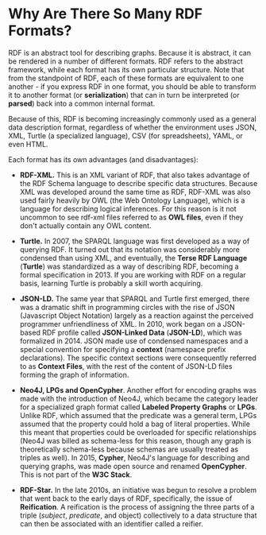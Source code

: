 # Why Are There So Many RDF Formats?

RDF is an abstract tool for describing graphs. Because it is abstract, it can be rendered in a number of different formats. RDF refers to the abstract framework, while each format has its own particular structure. Note that from the standpoint of RDF, each of these formats are equivalent to one another - if you express RDF in one format, you should be able to transform it to another format (or __serialization__) that can in turn be interpreted (or __parsed__) back into a common internal format. 

Because of this, RDF is becoming increasingly commonly used as a general data description format, regardless of whether the environment uses JSON, XML, Turtle (a specialized language), CSV (for  spreadsheets), YAML, or even HTML. 

Each format has its own advantages (and disadvantages):

* __RDF-XML.__ This is an XML variant of RDF, that also takes advantage of the RDF Schema language to describe specific data structures. Because XML was developed around the same time as RDF, RDF-XML was also used fairly heavily by OWL (the Web Ontology Language), which is a language for describing logical inferences. For this reason is it not uncommon to see rdf-xml files referred to as __OWL files__, even if they don't actually contain any OWL content.

* __Turtle.__ In 2007, the SPARQL language was first developed as a way of querying RDF. It turned out that its notation was considerably more condensed than using XML, and eventually, the __Terse RDF Language__ (__Turtle__) was standardized as a way of describing RDF, becoming a formal specification in 2013. If you are working with RDF on a regular basis, learning Turtle is probably a skill worth acquiring.
* __JSON-LD.__ The same year that SPARQL and Turtle first emerged, there was a dramatic shift in programming circles with the rise of JSON (Javascript Object Notation) largely as a reaction against the perceived programmer unfriendliness of XML. In 2010, work began on a JSON-based RDF profile called __JSON-Linked Data__ (__JSON-LD__), which was formalized in 2014. JSON made use of condensed namespaces and a special convention for specifying a __context__ (namespace prefix declarations). The specific context sections were consequently referred to as __Context Files__, with the rest of the content of JSON-LD files forming the graph of information.
* __Neo4J, LPGs and OpenCypher__. Another effort for encoding graphs was made with the introduction of Neo4J, which became the category leader for a specialized graph format called __Labeled Property Graphs__ or __LPGs__. Unlike RDF, which assumed that the predicate was a general term, LPGs assumed that the property could hold a bag of literal properties. While this meant that properties could be overloaded for specific relationships (Neo4J was billed as schema-less for this reason, though any graph is theoretically schema-less because schemas are usually treated as triples as well). In 2015, __Cypher__, Neo4J's language for describing and querying graphs, was made open source and renamed __OpenCypher__. This is not part of the __W3C Stack__.
* __RDF-Star.__ In the late 2010s, an initiative was begun to resolve a problem that went back to the early days of RDF, specifically, the issue of __Reification__. A reification is the process of assigning the three parts of a triple (_subject_, _predicate_, and object) collectively to a data structure that can then be associated with an identifier called a reifier.  